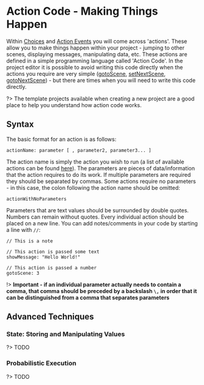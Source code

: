 # Action Code - Making Things Happen

Within [Choices](concepts.md#choices) and [Action Events](concepts.md#action-events) you will come across 'actions'. These allow you to make things happen within your project - jumping to other scenes,
displaying messages, manipulating data, etc. These actions are defined in a simple programming language called 'Action Code'. In the project editor it is possible to avoid writing this code directly when the actions you require are very simple ([gotoScene](#), [setNextScene](#), [gotoNextScene](#)) - but there are times when you will need to write this code directly.

?> The template projects available when creating a new project are a good place to help you understand how action code works.

## Syntax

The basic format for an action is as follows:
```
actionName: parameter [ , parameter2, parameter3... ]
```
The action name is simply the action you wish to run (a list of available actions can be found [here](actionReference.md)). The parameters are pieces of data/information that the action requires to do its work. If multiple parameters are required they should be separated by commas. Some actions require no parameters - in this case, the colon following the action name should be omitted:

```
actionWithNoParameters
```

Parameters that are text values should be surrounded by double quotes. Numbers can remain without quotes. Every individual action should be placed on a new line. You can add notes/comments in your code by starting a line with `//`:
```
// This is a note

// This action is passed some text
showMessage: "Hello World!"

// This action is passed a number
gotoScene: 3
```

!> **Important - if an individual parameter actually needs to contain a comma, that comma should be preceded by a backslash `\,` in order that it can be distinguished from a comma that separates parameters**


## Advanced Techniques

### State: Storing and Manipulating Values

?> TODO

### Probabilistic Execution

?> TODO
